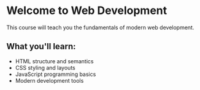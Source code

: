 # Welcome to Web Development

This course will teach you the fundamentals of modern web development.

## What you'll learn:
- HTML structure and semantics
- CSS styling and layouts
- JavaScript programming basics
- Modern development tools